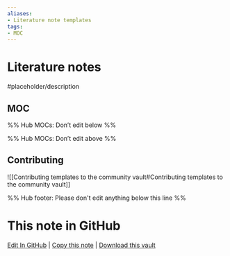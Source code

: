 ```yaml
---
aliases:
- Literature note templates
tags: 
- MOC
---
```


# Literature notes

#placeholder/description 

## MOC

%% Hub MOCs: Don’t edit below  %%

%% Hub MOCs: Don’t edit above  %%

## Contributing

![[Contributing templates to the community vault#Contributing templates to the community vault]]

%% Hub footer: Please don't edit anything below this line %%

# This note in GitHub

<span class="git-footer">[Edit In GitHub](https://github.dev/obsidian-community/obsidian-hub/blob/main/03%20-%20Showcases%20%26%20Templates/Templates/Literature%20notes/%F0%9F%97%82%EF%B8%8F%20Literature%20notes.md "git-hub-edit-note") | [Copy this note](https://raw.githubusercontent.com/obsidian-community/obsidian-hub/main/03%20-%20Showcases%20%26%20Templates/Templates/Literature%20notes/%F0%9F%97%82%EF%B8%8F%20Literature%20notes.md "git-hub-copy-note") | [Download this vault](https://github.com/obsidian-community/obsidian-hub/archive/refs/heads/main.zip "git-hub-download-vault") </span>